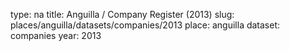 type: na
title: Anguilla / Company Register (2013)
slug: places/anguilla/datasets/companies/2013
place: anguilla
dataset: companies
year: 2013
